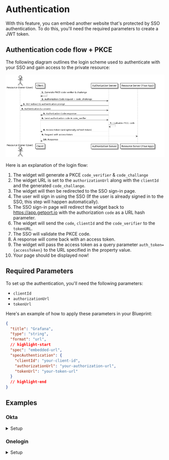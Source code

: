 # Authentication

With this feature, you can embed another website that's protected by SSO authentication.
To do this, you'll need the required parameters to create a JWT token.

## Authentication code flow + PKCE

The following diagram outlines the login scheme used to authenticate with your SSO and gain access to the private resource:

![AuthorizationCodeFlow.png](../../../../static/img/software-catalog/widgets/embedded-url/AuthorizationCodeFlow.png)

Here is an explanation of the login flow:

1. The widget will generate a PKCE `code_verifier` & `code_challange`
2. The widget URL is set to the `authorizationUrl` along with the `clientId` and the generated `code_challange`.
3. The widget will then be redirected to the SSO sign-in page.
4. The user will sign in using the SSO (If the user is already signed in to the SSO, this step will happen automatically).
5. The SSO sign-in page will redirect the widget back to https://app.getport.io with the authorization `code` as a URL hash parameter.
6. The widget will send the `code`, `clientId` and the `code_verifier` to the `tokenURL`.
7. The SSO will validate the PKCE code.
8. A response will come back with an access token.
9. The widget will pass the access token as a query parameter `auth_token={accessToken}` to the URL specified in the property value.
10. Your page should be displayed now!

## Required Parameters

To set up the authentication, you'll need the following parameters:

- `clientId`
- `authorizationUrl`
- `tokenUrl`

Here's an example of how to apply these parameters in your Blueprint:

```json showLineNumbers
{
  "title": "Grafana",
  "type": "string",
  "format": "url",
  // highlight-start
  "spec": "embedded-url",
  "specAuthentication": {
    "clientId": "your-client-id",
    "authorizationUrl": "your-authorization-url",
    "tokenUrl": "your-token-url"
  }
  // highlight-end
}
```

## Examples

### Okta

<details>
    <summary>Setup</summary>

**Steps:**

1. Follow the steps in [Okta's documentation](https://developer.okta.com/docs/guides/implement-grant-type/authcodepkce/main/) to create an Application in your Okta Organization.
2. Make sure the Port host is in the `Redirect Uris`:
   1. Go to Applications > The application you just created > Login >
   2. Add `https://app.getport.io` as a Sign-in redirect URI.
3. Enable IFrame for Sign-In Page:
   1. Go to Customizations > Other
   2. Scroll to "IFrame Embedding" and enable it.

<br />

**Configure Grafana with OAuth & Port embedding**
:::info Note
The following example is just for illustration purposes and may not reflect the actual URLs and client IDs used in
your Okta setup.

Based on Grafana docs for [JWT Configuration](https://grafana.com/docs/grafana/latest/setup-grafana/configure-security/configure-authentication/jwt/) & [OAuth Configuration](https://grafana.com/docs/grafana/latest/setup-grafana/configure-security/configure-authentication/generic-oauth/)

:::

```ini showLineNumbers
[security] -> Required for the embedding
allow_embedding = true

[auth.jwt] -> Required for the embedding
...
jwk_set_url = https://{your-okta-org}.okta.com/oauth2/default/v1/keys
expected_claims = {"iss": "https://{your-okta-org}.okta.com", "aud": "https://{your-okta-org}.okta.com"}
url_login = true
...

[auth.generic_oauth] -> Regular OAuth authentication
...
client_id = {CLIENT_ID}
client_secret = {CLIENT_SECRET}
auth_url = https://{your-okta-org}.okta.com/oauth2/v1/authorize
token_url = https://{your-okta-org}.okta.com/oauth2/v1/token
api_url = https://{your-okta-org}.okta.com/oauth2/v1/userinfo
enable_login_token = true
use_pkce = true
...
```

**Troubleshoot**

- "_Okta 400 Bad Request_"
  - Check you used the correct authorizationUrl & clientId.
  - Check your application is activated.
- "_Okta 400 Bad Request displayed. Your request resulted in an error. The 'redirect_uri' parameter must be a Login redirect URI in the client app settings_".

  - Make sure you entered https://app.getport.io as a Sign-in redirect URI for your application as mentioned in the steps above.

- "_refused to connect._"
  - Make sure you enabled "IFrame Embedding" as mentioned in the steps above
- "_Could not fetch your auth token._"
  - Make sure your tokenUrl is the correct url.

</details>

### Onelogin

<details>
    <summary>Setup</summary>

**Steps:**

1. Follow the steps 1 & 2 in [Onelogin documentation](https://onelogin.service-now.com/support?id=kb_article&sys_id=143e6c13dbfd0450ca1c400e0b9619d6#add) to add an OpenId Connect (OIDC) application in your Onelogin Organization.
2. Make sure the Port host is in the `Redirect Uris`:
   1. Go to Applications > The application you just added > Configuration
   2. Add `https://app.getport.io` as a Redirect URI.

<br />

**Configure Grafana with OAuth & Port embedding**
:::info Note
The following example is just for illustration purposes and may not reflect the actual URLs and client IDs used in
your Onelogin setup.

Based on Grafana docs for [JWT Configuration](https://grafana.com/docs/grafana/latest/setup-grafana/configure-security/configure-authentication/jwt/) & [OAuth Configuration](https://grafana.com/docs/grafana/latest/setup-grafana/configure-security/configure-authentication/generic-oauth/)

:::

```ini showLineNumbers
[security] -> Required for the embedding
allow_embedding = true

[auth.jwt] -> Required for the embedding
...
jwk_set_url = https://{your-onelogin-org}.onelogin.com/oidc/2/certs
expected_claims = {"iss": "https://{your-onelogin-org}/oidc/2"}
url_login = true
...

[auth.generic_oauth] -> Regular OAuth authentication
...
client_id = {CLIENT_ID}
client_secret = {CLIENT_SECRET}
auth_url = https://{your-onelogin-org}.onelogin.com/oidc/2/auth
token_url = https://{your-onelogin-org}.onelogin.com/oidc/2/token
api_url = https://{your-onelogin-org}.onelogin.com/oidc/2/me
enable_login_token = true
use_pkce = true
...
```

**Troubleshoot**

- "_unrecognized route or not allowed method_"
  - Check you used the correct authorizationUrl.
- "_client is invalid_"
  - Check you used the correct clientId.
- "_redirect_uri did not match any client's registered redirect_uris_".
  - Make sure you entered https://app.getport.io as a Redirect URI for your application as mentioned in the steps above.
- "_Could not fetch your auth token._"
  - Make sure your tokenUrl is the correct url.

</details>
